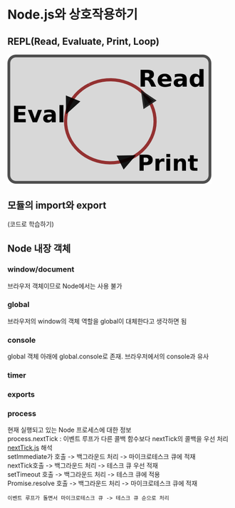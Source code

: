 # Node.js와 상호작용하기
## REPL(Read, Evaluate, Print, Loop)
![](repl-loop.png)

## 모듈의 import와 export
(코드로 학습하기)

## Node 내장 객체
### window/document
브라우저 객체이므로 Node에서는 사용 불가 
### global
브라우저의 window의 객체 역할을 global이 대체한다고 생각하면 됨  
### console
global 객체 아래에 global.console로 존재. 브라우저에서의 console과 유사  
### timer
### exports
### process
현재 실행되고 있는 Node 프로세스에 대한 정보  
process.nextTick : 이벤트 루프가 다른 콜백 함수보다 nextTick의 콜백을 우선 처리  
[nextTick.js](nextTick.js) 해석  
    setImmediate가 호출 -> 백그라운드 처리 -> 마이크로테스크 큐에 적재  
    nextTick호출 -> 백그라운드 처리 -> 테스크 큐 우선 적재  
    setTimeout 호출 -> 백그라운드 처리 -> 테스크 큐에 적용  
    Promise.resolve 호출 -> 백그라운드 처리 -> 마이크로테스크 큐에 적재  
    
    이벤트 루프가 돌면서 마이크로테스크 큐 -> 테스크 큐 순으로 처리